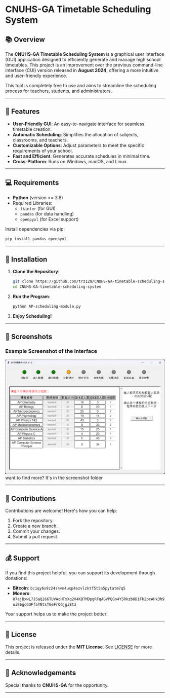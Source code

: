 
# CNUHS-GA Timetable Scheduling System  

## 📚 Overview  

The **CNUHS-GA Timetable Scheduling System** is a graphical user interface (GUI) application designed to efficiently generate and manage high school timetables. This project is an improvement over the previous command-line interface (CUI) version released in **August 2024**, offering a more intuitive and user-friendly experience.

This tool is completely free to use and aims to streamline the scheduling process for teachers, students, and administrators.  

---

## 🚀 Features  

- **User-Friendly GUI**: An easy-to-navigate interface for seamless timetable creation.  
- **Automatic Scheduling**: Simplifies the allocation of subjects, classrooms, and teachers.  
- **Customizable Options**: Adjust parameters to meet the specific requirements of your school.  
- **Fast and Efficient**: Generates accurate schedules in minimal time.  
- **Cross-Platform**: Runs on Windows, macOS, and Linux.  

---

## 💻 Requirements  

- **Python** (version >= 3.8)  
- Required Libraries:  
   - `tkinter` (for GUI)  
   - `pandas` (for data handling)  
   - `openpyxl` (for Excel support)  

Install dependencies via pip:  
```bash
pip install pandas openpyxl
```

---

## 🔧 Installation  

1. **Clone the Repository**:  
   ```bash
   git clone https://github.com/trz129/CNUHS-GA-timetable-scheduling-system.git
   cd CNUHS-GA-timetable-scheduling-system
   ```

2. **Run the Program**:  
   ```bash
   python AP-scheduling-module.py
   ```

3. **Enjoy Scheduling!**  

---

## 📸 Screenshots  

### Example Screenshot of the Interface  
![Screenshot](/Screenshots/Version1.0/AP-p4.png) want to find more? It's in the screenshot folder

---

## 🤝 Contributions  

Contributions are welcome! Here's how you can help:  
1. Fork the repository.  
2. Create a new branch.  
3. Commit your changes.  
4. Submit a pull request.  

---

## 💰 Support  

If you find this project helpful, you can support its development through donations:  

- **Bitcoin**: `bc1qy6s9z24z4vm4uxp4ezvlzktf5t5a5pytatm7q5`  
- **Monero**: `87ajBxwL7J5aQ266TUVAcHTxXq2V4KBTMDpgRFqAGVPQGn4Y5Rkzb8D1Fk2pcAHk3h9ui96gcGQFf5YNtsTGeFrQ6jgi8t3`  

Your support helps us to make the project better!  

---

## 📜 License  

This project is released under the **MIT License**. See [LICENSE](LICENSE) for more details.  

---

## 🌟 Acknowledgements  

Special thanks to **CNUHS-GA** for the opportunity.

---
